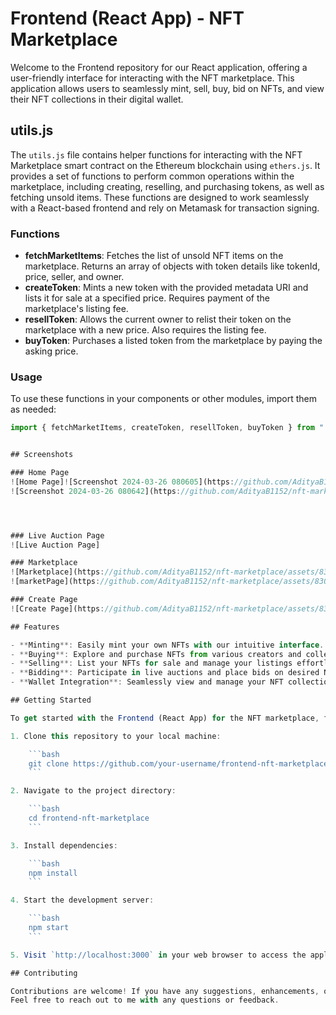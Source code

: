 # Frontend (React App) - NFT Marketplace

Welcome to the Frontend repository for our React application, offering a user-friendly interface for interacting with the NFT marketplace. This application allows users to seamlessly mint, sell, buy, bid on NFTs, and view their NFT collections in their digital wallet.

## utils.js

The `utils.js` file contains helper functions for interacting with the NFT Marketplace smart contract on the Ethereum blockchain using `ethers.js`. It provides a set of functions to perform common operations within the marketplace, including creating, reselling, and purchasing tokens, as well as fetching unsold items. These functions are designed to work seamlessly with a React-based frontend and rely on Metamask for transaction signing.

### Functions

- **fetchMarketItems**: Fetches the list of unsold NFT items on the marketplace. Returns an array of objects with token details like tokenId, price, seller, and owner.
- **createToken**: Mints a new token with the provided metadata URI and lists it for sale at a specified price. Requires payment of the marketplace's listing fee.
- **resellToken**: Allows the current owner to relist their token on the marketplace with a new price. Also requires the listing fee.
- **buyToken**: Purchases a listed token from the marketplace by paying the asking price.

### Usage

To use these functions in your components or other modules, import them as needed:

```javascript
import { fetchMarketItems, createToken, resellToken, buyToken } from "./utils";


## Screenshots

### Home Page
![Home Page]![Screenshot 2024-03-26 080605](https://github.com/AdityaB1152/nft-marketplace/assets/83021173/8819173c-014e-436d-a1bf-3aa45ae636a6)
![Screenshot 2024-03-26 080642](https://github.com/AdityaB1152/nft-marketplace/assets/83021173/81661801-4f5c-4896-a43b-34eba5c797ae)




### Live Auction Page
![Live Auction Page]

### Marketplace
![Marketplace](https://github.com/AdityaB1152/nft-marketplace/assets/83021173/c82c018a-3c5b-4d4a-a561-8bcb48ea72d4)
![marketPage](https://github.com/AdityaB1152/nft-marketplace/assets/83021173/23d6b429-a881-43e1-8289-1002c5242785)

### Create Page
![Create Page](https://github.com/AdityaB1152/nft-marketplace/assets/83021173/20b29580-3089-4bd4-b492-dabbd6fa31bb)

## Features

- **Minting**: Easily mint your own NFTs with our intuitive interface.
- **Buying**: Explore and purchase NFTs from various creators and collections.
- **Selling**: List your NFTs for sale and manage your listings effortlessly.
- **Bidding**: Participate in live auctions and place bids on desired NFTs.
- **Wallet Integration**: Seamlessly view and manage your NFT collection within your digital wallet.

## Getting Started

To get started with the Frontend (React App) for the NFT marketplace, follow these steps:

1. Clone this repository to your local machine:

    ```bash
    git clone https://github.com/your-username/frontend-nft-marketplace.git
    ```

2. Navigate to the project directory:

    ```bash
    cd frontend-nft-marketplace
    ```

3. Install dependencies:

    ```bash
    npm install
    ```

4. Start the development server:

    ```bash
    npm start
    ```

5. Visit `http://localhost:3000` in your web browser to access the application.

## Contributing

Contributions are welcome! If you have any suggestions, enhancements, or bug fixes, please
Feel free to reach out to me with any questions or feedback. 
